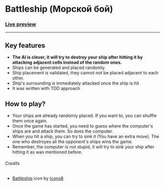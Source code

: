 # Battleship (Морской бой)

### [Live preview](https://twentysixhugs.github.io/Battleship/)

---

## Key features

- **The AI is clever, it will try to destroy your ship after hitting it by attacking adjacent cells instead of the random ones.**
- Ships can be generated and placed randomly.
- Ship placement is validated, they cannot not be placed adjacent to each other.
- Ship's surrounding is immediately attacked once the ship is hit
- It was written with TDD approach

## How to play?

- Your ships are already randomly placed. If you want to, you can shuffle them once again.
- Once the game has started, you need to guess where the computer's ships are and attack them. So does the computer.
- When you hit a ship, you can try to sink it (You have an extra move). The one who destroyes all the opponent's ships wins the game.
- Remember, the computer is not stupid, it will try to sink your ship after hitting it as was mentioned before.

###### Credits

- <a target="_blank" href="https://icons8.com/icon/17887/battleship">Battleship</a> icon by <a target="_blank" href="https://icons8.com">Icons8</a>
